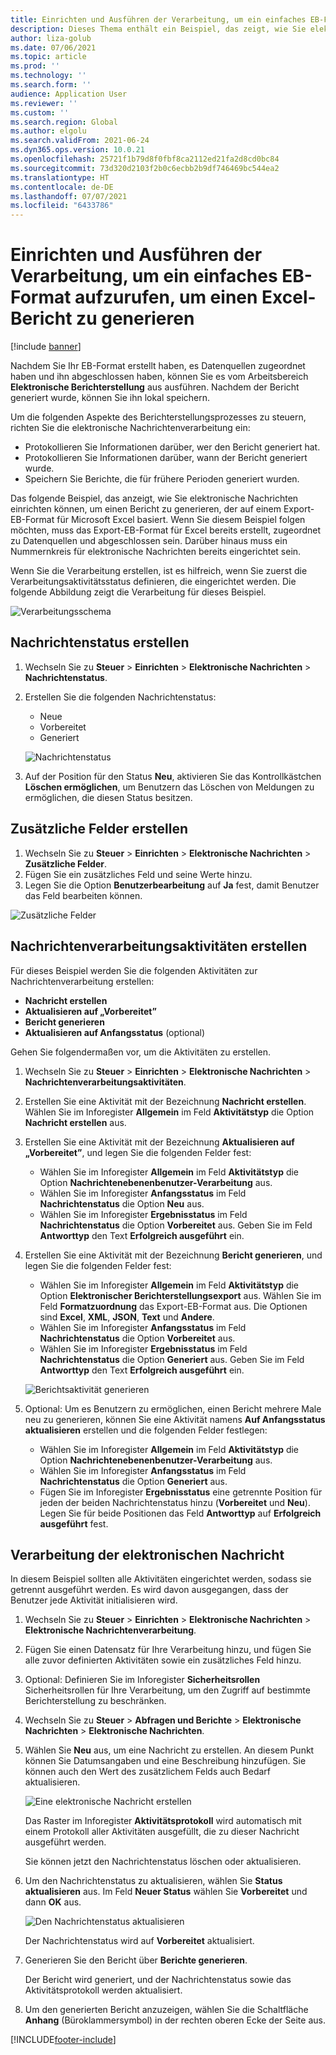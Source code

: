 ```yaml
---
title: Einrichten und Ausführen der Verarbeitung, um ein einfaches EB-Format aufzurufen, um einen Excel-Bericht zu generieren
description: Dieses Thema enthält ein Beispiel, das zeigt, wie Sie elektronische Nachrichten einrichten und verwenden.
author: liza-golub
ms.date: 07/06/2021
ms.topic: article
ms.prod: ''
ms.technology: ''
ms.search.form: ''
audience: Application User
ms.reviewer: ''
ms.custom: ''
ms.search.region: Global
ms.author: elgolu
ms.search.validFrom: 2021-06-24
ms.dyn365.ops.version: 10.0.21
ms.openlocfilehash: 25721f1b79d8f0fbf8ca2112ed21fa2d8cd0bc84
ms.sourcegitcommit: 73d320d2103f2b0c6ecbb2b9df746469bc544ea2
ms.translationtype: HT
ms.contentlocale: de-DE
ms.lasthandoff: 07/07/2021
ms.locfileid: "6433786"
---
```

# <a name="set-up-and-run-processing-to-call-a-simple-exporting-er-format-to-generate-an-excel-report"></a>Einrichten und Ausführen der Verarbeitung, um ein einfaches EB-Format aufzurufen, um einen Excel-Bericht zu generieren

[!include [banner](../includes/banner.md)]

Nachdem Sie Ihr EB-Format erstellt haben, es Datenquellen zugeordnet haben und ihn abgeschlossen haben, können Sie es vom Arbeitsbereich **Elektronische Berichterstellung** aus ausführen. Nachdem der Bericht generiert wurde, können Sie ihn lokal speichern.

Um die folgenden Aspekte des Berichterstellungsprozesses zu steuern, richten Sie die elektronische Nachrichtenverarbeitung ein:

- Protokollieren Sie Informationen darüber, wer den Bericht generiert hat.
- Protokollieren Sie Informationen darüber, wann der Bericht generiert wurde.
- Speichern Sie Berichte, die für frühere Perioden generiert wurden.

Das folgende Beispiel, das anzeigt, wie Sie elektronische Nachrichten einrichten können, um einen Bericht zu generieren, der auf einem Export-EB-Format für Microsoft Excel basiert. Wenn Sie diesem Beispiel folgen möchten, muss das Export-EB-Format für Excel bereits erstellt, zugeordnet zu Datenquellen und abgeschlossen sein. Darüber hinaus muss ein Nummernkreis für elektronische Nachrichten bereits eingerichtet sein.

Wenn Sie die Verarbeitung erstellen, ist es hilfreich, wenn Sie zuerst die Verarbeitungsaktivitätsstatus definieren, die eingerichtet werden. Die folgende Abbildung zeigt die Verarbeitung für dieses Beispiel.

![Verarbeitungsschema](media/processing-scheme.png)

## <a name="create-message-statuses"></a>Nachrichtenstatus erstellen

1. Wechseln Sie zu **Steuer** \> **Einrichten** \> **Elektronische Nachrichten** \> **Nachrichtenstatus**.
2. Erstellen Sie die folgenden Nachrichtenstatus:

    - Neue
    - Vorbereitet
    - Generiert

    ![Nachrichtenstatus](media/message-statuses.png)

3. Auf der Position für den Status **Neu**, aktivieren Sie das Kontrollkästchen **Löschen ermöglichen**, um Benutzern das Löschen von Meldungen zu ermöglichen, die diesen Status besitzen.

## <a name="create-additional-fields"></a>Zusätzliche Felder erstellen

1. Wechseln Sie zu **Steuer** \> **Einrichten** \> **Elektronische Nachrichten** \> **Zusätzliche Felder**.
2. Fügen Sie ein zusätzliches Feld und seine Werte hinzu.
3. Legen Sie die Option **Benutzerbearbeitung** auf **Ja** fest, damit Benutzer das Feld bearbeiten können.

![Zusätzliche Felder](media/additional-fields.png)

## <a name="create-message-processing-actions"></a>Nachrichtenverarbeitungsaktivitäten erstellen

Für dieses Beispiel werden Sie die folgenden Aktivitäten zur Nachrichtenverarbeitung erstellen:

- **Nachricht erstellen**
- **Aktualisieren auf „Vorbereitet”**
- **Bericht generieren**
- **Aktualisieren auf Anfangsstatus** (optional)

Gehen Sie folgendermaßen vor, um die Aktivitäten zu erstellen.

1. Wechseln Sie zu **Steuer** \> **Einrichten** \> **Elektronische Nachrichten** \> **Nachrichtenverarbeitungsaktivitäten**.
2. Erstellen Sie eine Aktivität mit der Bezeichnung **Nachricht erstellen**. Wählen Sie im Inforegister **Allgemein** im Feld **Aktivitätstyp** die Option **Nachricht erstellen** aus.
3. Erstellen Sie eine Aktivität mit der Bezeichnung **Aktualisieren auf „Vorbereitet”**, und legen Sie die folgenden Felder fest:

    - Wählen Sie im Inforegister **Allgemein** im Feld **Aktivitätstyp** die Option **Nachrichtenebenenbenutzer-Verarbeitung** aus.
    - Wählen Sie im Inforegister **Anfangsstatus** im Feld **Nachrichtenstatus** die Option **Neu** aus.
    - Wählen Sie im Inforegister **Ergebnisstatus** im Feld **Nachrichtenstatus** die Option **Vorbereitet** aus. Geben Sie im Feld **Antworttyp** den Text **Erfolgreich ausgeführt** ein.

4. Erstellen Sie eine Aktivität mit der Bezeichnung **Bericht generieren**, und legen Sie die folgenden Felder fest:

    - Wählen Sie im Inforegister **Allgemein** im Feld **Aktivitätstyp** die Option **Elektronischer Berichterstellungsexport** aus. Wählen Sie im Feld **Formatzuordnung** das Export-EB-Format aus. Die Optionen sind **Excel**, **XML**, **JSON**, **Text** und **Andere**.
    - Wählen Sie im Inforegister **Anfangsstatus** im Feld **Nachrichtenstatus** die Option **Vorbereitet** aus.
    - Wählen Sie im Inforegister **Ergebnisstatus** im Feld **Nachrichtenstatus** die Option **Generiert** aus. Geben Sie im Feld **Antworttyp** den Text **Erfolgreich ausgeführt** ein.

    ![Berichtsaktivität generieren](media/generate-report-action.png)

5. Optional: Um es Benutzern zu ermöglichen, einen Bericht mehrere Male neu zu generieren, können Sie eine Aktivität namens **Auf Anfangsstatus aktualisieren** erstellen und die folgenden Felder festlegen:

    - Wählen Sie im Inforegister **Allgemein** im Feld **Aktivitätstyp** die Option **Nachrichtenebenenbenutzer-Verarbeitung** aus.
    - Wählen Sie im Inforegister **Anfangsstatus** im Feld **Nachrichtenstatus** die Option **Generiert** aus.
    - Fügen Sie im Inforegister **Ergebnisstatus** eine getrennte Position für jeden der beiden Nachrichtenstatus hinzu (**Vorbereitet** und **Neu**). Legen Sie für beide Positionen das Feld **Antworttyp** auf **Erfolgreich ausgeführt** fest.

## <a name="electronic-message-processing"></a>Verarbeitung der elektronischen Nachricht

In diesem Beispiel sollten alle Aktivitäten eingerichtet werden, sodass sie getrennt ausgeführt werden. Es wird davon ausgegangen, dass der Benutzer jede Aktivität initialisieren wird.

1. Wechseln Sie zu **Steuer** \> **Einrichten** \> **Elektronische Nachrichten** \> **Elektronische Nachrichtenverarbeitung**.
2. Fügen Sie einen Datensatz für Ihre Verarbeitung hinzu, und fügen Sie alle zuvor definierten Aktivitäten sowie ein zusätzliches Feld hinzu.
3. Optional: Definieren Sie im Inforegister **Sicherheitsrollen** Sicherheitsrollen für Ihre Verarbeitung, um den Zugriff auf bestimmte Berichterstellung zu beschränken.
4. Wechseln Sie zu **Steuer** \> **Abfragen und Berichte** \> **Elektronische Nachrichten** \> **Elektronische Nachrichten**.
5. Wählen Sie **Neu** aus, um eine Nachricht zu erstellen. An diesem Punkt können Sie Datumsangaben und eine Beschreibung hinzufügen. Sie können auch den Wert des zusätzlichem Felds auch Bedarf aktualisieren.

    ![Eine elektronische Nachricht erstellen](media/create-electronic-message.png)

    Das Raster im Inforegister **Aktivitätsprotokoll** wird automatisch mit einem Protokoll aller Aktivitäten ausgefüllt, die zu dieser Nachricht ausgeführt werden.

    Sie können jetzt den Nachrichtenstatus löschen oder aktualisieren. 

6. Um den Nachrichtenstatus zu aktualisieren, wählen Sie **Status aktualisieren** aus. Im Feld **Neuer Status** wählen Sie **Vorbereitet** und dann **OK** aus.

    ![Den Nachrichtenstatus aktualisieren](media/update-status.png)

    Der Nachrichtenstatus wird auf **Vorbereitet** aktualisiert.

7. Generieren Sie den Bericht über **Berichte generieren**.

    Der Bericht wird generiert, und der Nachrichtenstatus sowie das Aktivitätsprotokoll werden aktualisiert.

8. Um den generierten Bericht anzuzeigen, wählen Sie die Schaltfläche **Anhang** (Büroklammersymbol) in der rechten oberen Ecke der Seite aus.

[!INCLUDE[footer-include](../../includes/footer-banner.md)]
